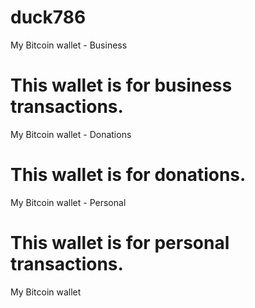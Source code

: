 # duck786

My Bitcoin wallet - Business

This wallet is for business transactions.
=======
My Bitcoin wallet - Donations

This wallet is for donations.
=======
My Bitcoin wallet - Personal

This wallet is for personal transactions.
=======
My Bitcoin wallet
